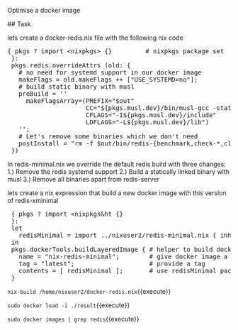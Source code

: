 Optimise a docker image

## Task

lets create a docker-redis.nix file with the following nix code

<pre class="file" data-filename="redis-minimal.nix" data-target="replace">
{ pkgs ? import &ltnixpkgs&gt {}         # nixpkgs package set
 }:
 pkgs.redis.overrideAttrs (old: {
   # no need for systemd support in our docker image
   makeFlags = old.makeFlags ++ ["USE_SYSTEMD=no"];
   # build static binary with musl
   preBuild = ''
     makeFlagsArray=(PREFIX="$out"
                     CC="${pkgs.musl.dev}/bin/musl-gcc -static"
                     CFLAGS="-I${pkgs.musl.dev}/include"
                     LDFLAGS="-L${pkgs.musl.dev}/lib")
   '';
   # Let's remove some binaries which we don't need
   postInstall = "rm -f $out/bin/redis-{benchmark,check-*,cli}";
 })
</pre>

In redis-minimal.nix we override the default redis build with three changes:
1.) Remove the redis systemd support
2.) Build a statically linked binary with musl
3.) Remove all binaries apart from redis-server

lets create a nix expression that build a new docker image with this version of redis-xminimal


<pre class="file" data-filename="docker-redis-minimal.nix" data-target="replace">
 { pkgs ? import &ltnixpkgs&ht {}
 }:
 let
   redisMinimal = import ../nixuser2/redis-minimal.nix { inherit pkgs; };
 in
 pkgs.dockerTools.buildLayeredImage { # helper to build docker image
   name = "nix-redis-minimal";        # give docker image a name
   tag = "latest";                    # provide a tag
   contents = [ redisMinimal ];       # use redisMinimal package
 }
</pre>

`nix-build /home/nixuser2/docker-redis.nix`{{execute}}

`sudo docker load -i ./result`{{execute}}

`sudo docker images | grep redis`{{execute}}

